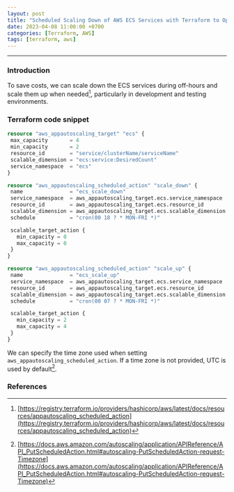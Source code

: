 ```yaml
---
layout: post
title: "Scheduled Scaling Down of AWS ECS Services with Terraform to Optimize Cost Savings"
date: 2023-04-08 11:00:00 +0700
categories: [Terraform, AWS]
tags: [terraform, aws]
---
```


---
### Introduction
To save costs, we can scale down the ECS services during off-hours and scale them up when needed[^1], particularly in development and testing environments.
### Terraform code snippet
```terraform
resource "aws_appautoscaling_target" "ecs" {
 max_capacity       = 4
 min_capacity       = 2
 resource_id        = "service/clusterName/serviceName"
 scalable_dimension = "ecs:service:DesiredCount"
 service_namespace  = "ecs"
}

resource "aws_appautoscaling_scheduled_action" "scale_down" {
 name               = "ecs_scale_down"
 service_namespace  = aws_appautoscaling_target.ecs.service_namespace
 resource_id        = aws_appautoscaling_target.ecs.resource_id
 scalable_dimension = aws_appautoscaling_target.ecs.scalable_dimension
 schedule           = "cron(00 18 ? * MON-FRI *)"

 scalable_target_action {
   min_capacity = 0
   max_capacity = 0
 }
}

resource "aws_appautoscaling_scheduled_action" "scale_up" {
 name               = "ecs_scale_up"
 service_namespace  = aws_appautoscaling_target.ecs.service_namespace
 resource_id        = aws_appautoscaling_target.ecs.resource_id
 scalable_dimension = aws_appautoscaling_target.ecs.scalable_dimension
 schedule           = "cron(00 07 ? * MON-FRI *)"

 scalable_target_action {
   min_capacity = 2
   max_capacity = 4
 }
}
```
We can specify the time zone used when setting `aws_appautoscaling_scheduled_action`. If a time zone is not provided, UTC is used by default[^2].

### References
[^1]: [https://registry.terraform.io/providers/hashicorp/aws/latest/docs/resources/appautoscaling_scheduled_action](https://registry.terraform.io/providers/hashicorp/aws/latest/docs/resources/appautoscaling_scheduled_action)
[^2]: [https://docs.aws.amazon.com/autoscaling/application/APIReference/API_PutScheduledAction.html#autoscaling-PutScheduledAction-request-Timezone](https://docs.aws.amazon.com/autoscaling/application/APIReference/API_PutScheduledAction.html#autoscaling-PutScheduledAction-request-Timezone)
